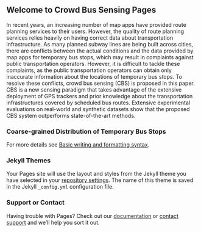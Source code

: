## Welcome to Crowd Bus Sensing Pages

In recent years, an increasing number of map apps have provided route planning services to their users. However, the quality of route planning services relies heavily on having correct data about transportation infrastructure. As many planned subway lines are being built across cities, there are conflicts between the actual conditions and the data provided by map apps for temporary bus stops, which may result in complaints against public transportation operators. However, it is difficult to tackle these complaints, as the public transportation operators can obtain only inaccurate information about the locations of temporary bus stops. To resolve these conflicts, crowd bus sensing (CBS) is proposed in this paper. CBS is a new sensing paradigm that takes advantage of the extensive deployment of GPS trackers and prior knowledge about the transportation infrastructures covered by scheduled bus routes. Extensive experimental evaluations on real-world and synthetic datasets show that the proposed CBS system outperforms state-of-the-art methods.

### Coarse-grained Distribution of Temporary Bus Stops



For more details see [Basic writing and formatting syntax](https://docs.github.com/en/github/writing-on-github/getting-started-with-writing-and-formatting-on-github/basic-writing-and-formatting-syntax).

### Jekyll Themes

Your Pages site will use the layout and styles from the Jekyll theme you have selected in your [repository settings](https://github.com/tntxie/CrowdBusSensing/settings/pages). The name of this theme is saved in the Jekyll `_config.yml` configuration file.

### Support or Contact

Having trouble with Pages? Check out our [documentation](https://docs.github.com/categories/github-pages-basics/) or [contact support](https://support.github.com/contact) and we’ll help you sort it out.
